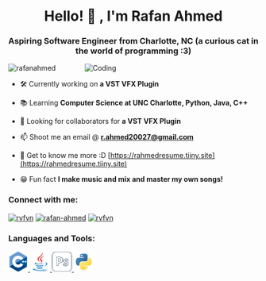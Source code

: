 <h1 align="center">Hello! 👋 , I'm Rafan Ahmed</h1>
<h3 align="center">Aspiring Software Engineer from Charlotte, NC (a curious cat in the world of programming :3)</h3>
<img align="right" alt="Coding" width="350" src="https://cdn.dribbble.com/userupload/13482669/file/original-5b85491e5a3c4787310de81464d6f340.gif" alt="Your GIF">


<p align="left"> <img src="https://komarev.com/ghpvc/?username=rafanahmed&label=Profile%20views&color=0e75b6&style=flat" alt="rafanahmed" /> </p>

- 🛠️ Currently working on **a VST VFX Plugin**

- 📚 Learning **Computer Science at UNC Charlotte, Python, Java, C++**

- 🤝 Looking for collaborators for **a VST VFX Plugin**

- 📫 Shoot me an email @ **r.ahmed20027@gmail.com**

- 📄 Get to know me more :D [https://rahmedresume.tiiny.site](https://rahmedresume.tiiny.site)

- 😁 Fun fact **I make music and mix and master my own songs!**

<h3 align="left">Connect with me:</h3>
<p align="left">
<a href="https://twitter.com/rvfvn" target="blank"><img align="center" src="https://raw.githubusercontent.com/rahuldkjain/github-profile-readme-generator/master/src/images/icons/Social/twitter.svg" alt="rvfvn" height="30" width="40" /></a>
<a href="https://linkedin.com/in/rafan-ahmed" target="blank"><img align="center" src="https://raw.githubusercontent.com/rahuldkjain/github-profile-readme-generator/master/src/images/icons/Social/linked-in-alt.svg" alt="rafan-ahmed" height="30" width="40" /></a>
<a href="https://www.leetcode.com/rvfvn" target="blank"><img align="center" src="https://raw.githubusercontent.com/rahuldkjain/github-profile-readme-generator/master/src/images/icons/Social/leet-code.svg" alt="rvfvn" height="30" width="40" /></a>
</p>

<h3 align="left">Languages and Tools:</h3>
<p align="left"> <a href="https://www.w3schools.com/cpp/" target="_blank" rel="noreferrer"> <img src="https://raw.githubusercontent.com/devicons/devicon/master/icons/cplusplus/cplusplus-original.svg" alt="cplusplus" width="40" height="40"/> </a> <a href="https://www.java.com" target="_blank" rel="noreferrer"> <img src="https://raw.githubusercontent.com/devicons/devicon/master/icons/java/java-original.svg" alt="java" width="40" height="40"/> </a> <a href="https://www.photoshop.com/en" target="_blank" rel="noreferrer"> <img src="https://raw.githubusercontent.com/devicons/devicon/master/icons/photoshop/photoshop-line.svg" alt="photoshop" width="40" height="40"/> </a> <a href="https://www.python.org" target="_blank" rel="noreferrer"> <img src="https://raw.githubusercontent.com/devicons/devicon/master/icons/python/python-original.svg" alt="python" width="40" height="40"/> </a> </p>


